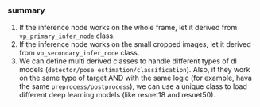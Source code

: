 

### summary ###
1. If the inference node works on the whole frame, let it derived from `vp_primary_infer_node` class.
2. If the inference node works on the small cropped images, let it derived from `vp_secondary_infer_node` class.
3. We can define multi derived classes to handle different types of dl models (`detector/pose estimation/classification`). Also, if they work on the same type of target AND with the same logic (for example, hava the same `preprocess/postprocess`), we can use a unique class to load different deep learning models (like resnet18 and resnet50).
